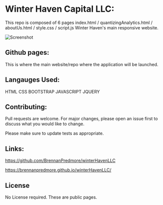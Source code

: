 # Winter Haven Capital LLC:

This repo is composed of 6 pages
index.html / quantizingAnalytics.html / aboutUs.html / style.css / script.js 
Winter Haven's main responsive website.

![Screenshot]()

## Github pages:

This is where the main website/repo where the application will be launched.

## Langauges Used:

HTML 
CSS
BOOTSTRAP
JAVASCRIPT
JQUERY

## Contributing:
Pull requests are welcome. For major changes, please open an issue first to discuss what you would like to change.

Please make sure to update tests as appropriate.

## Links:
https://github.com/BrennanPredmore/winterHavenLLC

https://brennanpredmore.github.io/winterHavenLLC/

## License
No License required. These are public pages. 